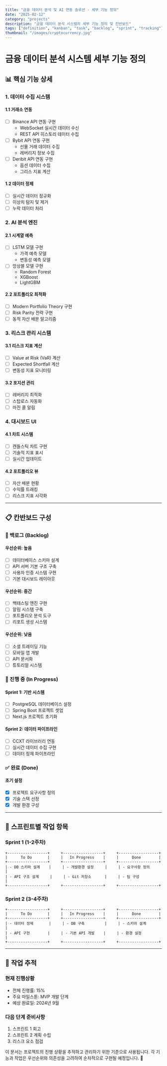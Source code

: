 ```yaml
---
title: "금융 데이터 분석 및 AI 연동 솔루션 - 세부 기능 정의"
date: "2025-02-12"
category: "projects"
description: "금융 데이터 분석 시스템의 세부 기능 정의 및 칸반보드"
tags: ["definition", "kanban", "task", "backlog", "sprint", "tracking"]
thumbnail: "/images/cryptocurrency.jpg"
---
```


# 금융 데이터 분석 시스템 세부 기능 정의

## 📊 핵심 기능 상세

### 1. 데이터 수집 시스템

#### 1.1 거래소 연동

- [ ] Binance API 연동 구현
  - WebSocket 실시간 데이터 수신
  - REST API 히스토리 데이터 수집
- [ ] Bybit API 연동 구현
  - 선물 거래 데이터 수집
  - 레버리지 정보 수집
- [ ] Deribit API 연동 구현
  - 옵션 데이터 수집
  - 그리스 지표 계산

#### 1.2 데이터 정제

- [ ] 실시간 데이터 정규화
- [ ] 이상치 탐지 및 제거
- [ ] 누락 데이터 처리

### 2. AI 분석 엔진

#### 2.1 시계열 예측

- [ ] LSTM 모델 구현
  - 가격 예측 모델
  - 변동성 예측 모델
- [ ] 앙상블 모델 구현
  - Random Forest
  - XGBoost
  - LightGBM

#### 2.2 포트폴리오 최적화

- [ ] Modern Portfolio Theory 구현
- [ ] Risk Parity 전략 구현
- [ ] 동적 자산 배분 알고리즘

### 3. 리스크 관리 시스템

#### 3.1 리스크 지표 계산

- [ ] Value at Risk (VaR) 계산
- [ ] Expected Shortfall 계산
- [ ] 변동성 지표 모니터링

#### 3.2 포지션 관리

- [ ] 레버리지 최적화
- [ ] 스탑로스 자동화
- [ ] 마진 콜 알림

### 4. 대시보드 UI

#### 4.1 차트 시스템

- [ ] 캔들스틱 차트 구현
- [ ] 기술적 지표 표시
- [ ] 실시간 업데이트

#### 4.2 포트폴리오 뷰

- [ ] 자산 배분 현황
- [ ] 수익률 트래킹
- [ ] 리스크 지표 시각화

---

## 📋 칸반보드 구성

### 🎯 백로그 (Backlog)

#### 우선순위: 높음

- [ ] 데이터베이스 스키마 설계
- [ ] API 서버 기본 구조 구축
- [ ] 사용자 인증 시스템 구현
- [ ] 기본 대시보드 레이아웃

#### 우선순위: 중간

- [ ] 백테스팅 엔진 구현
- [ ] 알림 시스템 구축
- [ ] 포트폴리오 분석 도구
- [ ] 리포트 생성 시스템

#### 우선순위: 낮음

- [ ] 소셜 트레이딩 기능
- [ ] 모바일 앱 개발
- [ ] API 문서화
- [ ] 튜토리얼 시스템

### 🏃 진행 중 (In Progress)

#### Sprint 1: 기반 시스템

- [ ] PostgreSQL 데이터베이스 설정
- [ ] Spring Boot 프로젝트 셋업
- [ ] Next.js 프로젝트 초기화

#### Sprint 2: 데이터 파이프라인

- [ ] CCXT 라이브러리 연동
- [ ] 실시간 데이터 수집 구현
- [ ] 데이터 정제 파이프라인

### ✅ 완료 (Done)

#### 초기 설정

- [x] 프로젝트 요구사항 정의
- [x] 기술 스택 선정
- [x] 개발 환경 구성

---

## 📅 스프린트별 작업 항목

### Sprint 1 (1-2주차)

```plaintext
+------------------+     +------------------+     +------------------+
|      To Do       |     |   In Progress    |     |      Done        |
+------------------+     +------------------+     +------------------+
| - DB 스키마 설계    |     | - 개발환경 설정     |     | - 요구사항 정의      |
| - API 구조 설계     |     | - Git 저장소      |     | - 팀 구성          |
+------------------+     +------------------+     +------------------+
```

### Sprint 2 (3-4주차)

```plaintext
+------------------+     +------------------+     +------------------+
|      To Do       |     |   In Progress    |     |      Done        |
+------------------+     +------------------+     +------------------+
| - 데이터 정제       |     | - DB 구축         |     | - 스키마 설계       |
| - API 구현        |     | - 기본 API 개발    |     | - 환경 설정         |
+------------------+     +------------------+     +------------------+
```

---

## 🔄 작업 추적

### 현재 진행상황

- 전체 진행률: 15%
- 주요 마일스톤: MVP 개발 단계
- 예상 완료일: 2024년 9월

### 다음 단계 준비사항

1. 스프린트 1 회고
2. 스프린트 2 계획 수립
3. 리스크 요소 점검

이 문서는 프로젝트의 진행 상황을 추적하고 관리하기 위한 기준으로 사용됩니다. 각 기능과 작업은 우선순위와 의존성을 고려하여 순차적으로 구현될 예정입니다. 🚀
